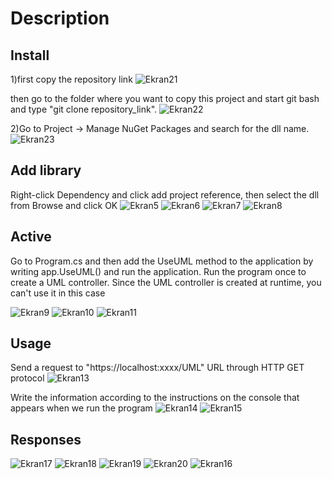 # Description

## Install

1)first copy the repository link
![Ekran21](https://github.com/BunyatovCavid/MyGalleryForReadMe/assets/115308530/03aeceed-43b6-457a-9823-befe9210df32)

then go to the folder where you want to copy this project and start git bash and type "git clone repository_link".
![Ekran22](https://github.com/BunyatovCavid/MyGalleryForReadMe/assets/115308530/9db25c7d-20c9-43aa-a0c8-b3ce1d9403b5)

2)Go to Project -> Manage NuGet Packages and search for the dll name.
![Ekran23](https://github.com/BunyatovCavid/MyGalleryForReadMe/assets/115308530/f8494961-00c2-48ed-a4d3-76df6a10f9dc)



## Add library
Right-click Dependency and click add project reference, then select the dll from Browse and click OK
![Ekran5](https://github.com/BunyatovCavid/MyGalleryForReadMe/assets/115308530/563ba78b-1fd7-4685-91b0-31cc27291973)
![Ekran6](https://github.com/BunyatovCavid/MyGalleryForReadMe/assets/115308530/d0c67027-8784-4fbe-9118-cd0449abd035)
![Ekran7](https://github.com/BunyatovCavid/MyGalleryForReadMe/assets/115308530/63626299-6ce7-469e-977e-b37d261a4316)
![Ekran8](https://github.com/BunyatovCavid/MyGalleryForReadMe/assets/115308530/7b71d036-2c2b-49b4-a227-3711b6e810d8)



## Active

Go to Program.cs and then add the UseUML method to the application by writing app.UseUML() and run the application. Run the program once to create a UML controller. Since the UML controller is created at runtime, you can't use it in this case

![Ekran9](https://github.com/BunyatovCavid/MyGalleryForReadMe/assets/115308530/6b4770d8-42dd-48c7-ac47-b998218d167e)
![Ekran10](https://github.com/BunyatovCavid/MyGalleryForReadMe/assets/115308530/a255a3c8-a042-4dda-94a1-4fe17e11e067)
![Ekran11](https://github.com/BunyatovCavid/MyGalleryForReadMe/assets/115308530/4f26683d-28c9-46ef-bbe2-e04b84d7024a)



## Usage

Send a request to "https://localhost:xxxx/UML" URL through HTTP GET protocol
![Ekran13](https://github.com/BunyatovCavid/MyGalleryForReadMe/assets/115308530/99958efb-3731-4aa2-84de-77528744e076)

Write the information according to the instructions on the console that appears when we run the program
![Ekran14](https://github.com/BunyatovCavid/MyGalleryForReadMe/assets/115308530/fa825c6d-3bed-435b-a286-f2ba750d5d83)
![Ekran15](https://github.com/BunyatovCavid/MyGalleryForReadMe/assets/115308530/49d9fba9-993d-4cb5-844e-413e569a4178)



## Responses
![Ekran17](https://github.com/BunyatovCavid/MyGalleryForReadMe/assets/115308530/dd52fa48-00c6-467d-b496-1015e74350f7)
![Ekran18](https://github.com/BunyatovCavid/MyGalleryForReadMe/assets/115308530/d068465a-3227-4aa0-80c1-bd47148fde77)
![Ekran19](https://github.com/BunyatovCavid/MyGalleryForReadMe/assets/115308530/ad7fb8c8-e374-4984-a4b3-5221599c1293)
![Ekran20](https://github.com/BunyatovCavid/MyGalleryForReadMe/assets/115308530/6b32dfc2-7d59-4830-9b8a-4a4cc8a83343)
![Ekran16](https://github.com/BunyatovCavid/MyGalleryForReadMe/assets/115308530/5e189724-5501-401c-9617-d12d733f2090)
